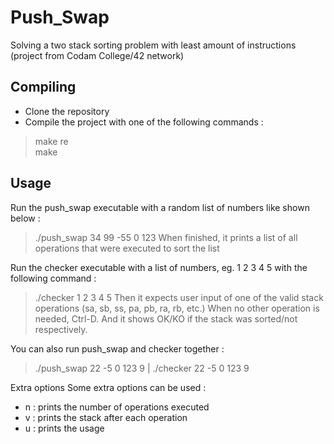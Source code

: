 # Push_Swap
Solving a two stack sorting problem with least amount of instructions (project from Codam College/42 network)

## Compiling
- Clone the repository
- Compile the project with one of the following commands :
> make re  
> make

## Usage
Run the push_swap executable with a random list of numbers like shown below :
>./push_swap 34 99 -55 0 123
When finished, it prints a list of all operations that were executed to sort the list

Run the checker executable with a list of numbers, eg. 1 2 3 4 5 with the following command :
>./checker 1 2 3 4 5 
Then it expects user input of one of the valid stack operations (sa, sb, ss, pa, pb, ra, rb, etc.)
When no other operation is needed, Ctrl-D.
And it shows OK/KO if the stack was sorted/not respectively.

You can also run push_swap and checker together :
>./push_swap 22 -5 0 123 9 | ./checker 22 -5 0 123 9

Extra options
Some extra options can be used :
- n : prints the number of operations executed
- v : prints the stack after each operation
- u : prints the usage

